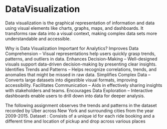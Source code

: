# DataVisualization

Data visualization is the graphical representation of information and data using visual elements like charts, graphs, maps, and dashboards. It transforms raw data into a visual context, making complex data sets more understandable and accessible.

Why is Data Visualization Important for Analytics?
Improves Data Comprehension – Visual representations help users quickly grasp trends, patterns, and outliers in data.
Enhances Decision-Making – Well-designed visuals support data-driven decision-making by presenting clear insights.
Identifies Trends and Patterns – Helps recognize correlations, trends, and anomalies that might be missed in raw data.
Simplifies Complex Data – Converts large datasets into digestible visual formats, improving accessibility.
Facilitates Communication – Aids in effectively sharing insights with stakeholders and teams.
Encourages Data Exploration – Interactive dashboards enable users to drill down into data for deeper analysis.

The following assignment observes the trends and patterns in the dataset recorded by Uber across New York and surrounding cities from the year 2009-2015.
Dataset : Consists of a unique id for each ride booking and a different time and location of pickup and drop across various places
